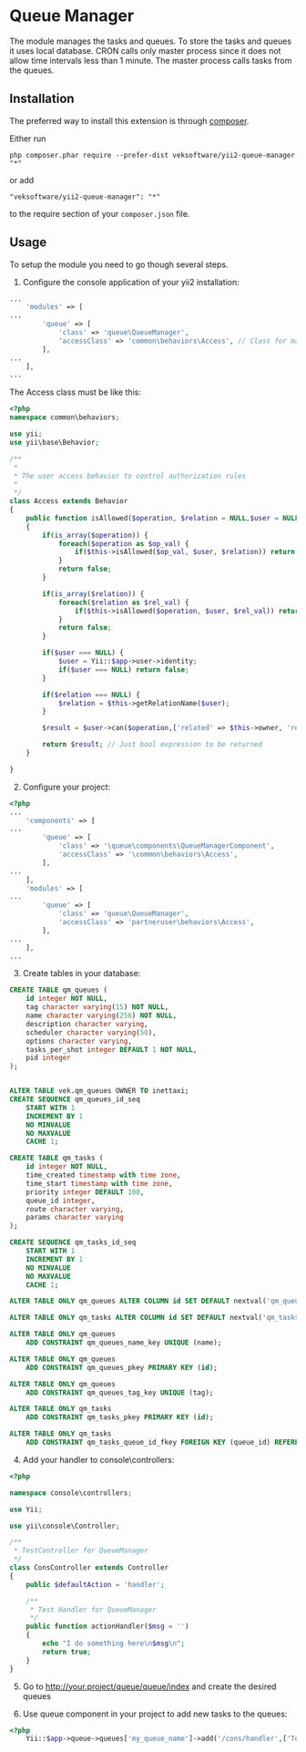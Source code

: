 Queue Manager
=============

The module manages the tasks and queues. To store the tasks and queues it
uses local database. CRON calls only master process since it
does not allow time intervals less than 1 minute. The master process calls tasks from the queues.

Installation
------------

The preferred way to install this extension is through [composer](http://getcomposer.org/download/).

Either run

```
php composer.phar require --prefer-dist veksoftware/yii2-queue-manager "*"
```

or add

```
"veksoftware/yii2-queue-manager": "*"
```

to the require section of your `composer.json` file.


Usage
-----

To setup the module you need to go though several steps.

1. Configure the console application of your yii2 installation:

```php
...
    'modules' => [
...
        'queue' => [
            'class' => 'queue\QueueManager',
            'accessClass' => 'common\behaviors\Access', // Class for managing access rights
        ],
...
    ],
...
```

The Access class must be like this:
```php
<?php
namespace common\behaviors;

use yii;
use yii\base\Behavior;

/**
 *
 * The user access behavior to control authorization rules
 *
 */
class Access extends Behavior
{
    public function isAllowed($operation, $relation = NULL,$user = NULL)
    {
        if(is_array($operation)) {
            foreach($operation as $op_val) {
                if($this->isAllowed($op_val, $user, $relation)) return true;
            }
            return false;
        }

        if(is_array($relation)) {
            foreach($relation as $rel_val) {
                if($this->isAllowed($operation, $user, $rel_val)) return true;
            }
            return false;
        }

        if($user === NULL) {
            $user = Yii::$app->user->identity;
            if($user === NULL) return false;
        }

        if($relation === NULL) {
            $relation = $this->getRelationName($user);
        }

        $result = $user->can($operation,['related' => $this->owner, 'relation' => $relation]);

        return $result; // Just bool expression to be returned
    }

}
```

2. Configure your project:

```php
<?php
...
    'components' => [
...
        'queue' => [
            'class' => '\queue\components\QueueManagerComponent',
            'accessClass' => '\common\behaviors\Access',
        ],
...
    ],
    'modules' => [
...
        'queue' => [
            'class' => 'queue\QueueManager',
            'accessClass' => 'partneruser\behaviors\Access',
        ],
...
    ],
...

```

3. Create tables in your database:
```sql
CREATE TABLE qm_queues (
    id integer NOT NULL,
    tag character varying(15) NOT NULL,
    name character varying(256) NOT NULL,
    description character varying,
    scheduler character varying(50),
    options character varying,
    tasks_per_shot integer DEFAULT 1 NOT NULL,
    pid integer
);


ALTER TABLE vek.qm_queues OWNER TO inettaxi;
CREATE SEQUENCE qm_queues_id_seq
    START WITH 1
    INCREMENT BY 1
    NO MINVALUE
    NO MAXVALUE
    CACHE 1;

CREATE TABLE qm_tasks (
    id integer NOT NULL,
    time_created timestamp with time zone,
    time_start timestamp with time zone,
    priority integer DEFAULT 100,
    queue_id integer,
    route character varying,
    params character varying
);

CREATE SEQUENCE qm_tasks_id_seq
    START WITH 1
    INCREMENT BY 1
    NO MINVALUE
    NO MAXVALUE
    CACHE 1;

ALTER TABLE ONLY qm_queues ALTER COLUMN id SET DEFAULT nextval('qm_queues_id_seq'::regclass);

ALTER TABLE ONLY qm_tasks ALTER COLUMN id SET DEFAULT nextval('qm_tasks_id_seq'::regclass);

ALTER TABLE ONLY qm_queues
    ADD CONSTRAINT qm_queues_name_key UNIQUE (name);

ALTER TABLE ONLY qm_queues
    ADD CONSTRAINT qm_queues_pkey PRIMARY KEY (id);

ALTER TABLE ONLY qm_queues
    ADD CONSTRAINT qm_queues_tag_key UNIQUE (tag);

ALTER TABLE ONLY qm_tasks
    ADD CONSTRAINT qm_tasks_pkey PRIMARY KEY (id);

ALTER TABLE ONLY qm_tasks
    ADD CONSTRAINT qm_tasks_queue_id_fkey FOREIGN KEY (queue_id) REFERENCES qm_queues(id) ON UPDATE CASCADE ON DELETE CASCADE;

```

4. Add your handler to console\controllers:
```php
<?php

namespace console\controllers;

use Yii;

use yii\console\Controller;

/**
 * TestController for QueueManager
 */
class ConsController extends Controller
{
    public $defaultAction = 'handler';

    /**
     * Test Handler for QueueManager
     */
    public function actionHandler($msg = '')
    {
        echo "I do something here\n$msg\n";
        return true;
    }
}

```

5. Go to http://your.project/queue/queue/index and create the desired queues

6. Use queue component in your project to add new tasks to the queues:
```php
<?php
    Yii::$app->queue->queues['my_queue_name']->add('/cons/handler',['Test message']);
```

